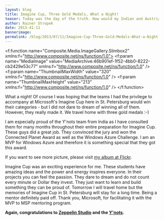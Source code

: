 ```yaml
---
layout: blog
title: Imagine Cup, Three Gold Medals, What a Night!
teaser: Today was the day of the truth. How would my Indian and Austrian mentees score in Microsoft's Imagine Cup. Finally it was a huge success for all of us. We can celebrate three gold medals.
author: Rainer Stropek
date: 2013-41-11
bannerimage: 
permalink: /blog/2013/07/11/Imagine-Cup-Three-Gold-Medals-What-a-Night
---
```


<f:function name="Composite.Media.ImageGallery.Slimbox2" xmlns:f="http://www.composite.net/ns/function/1.0">
  <f:param name="MediaImage" value="MediaArchive:46b901ef-1f52-4bb0-8222-cb2429e53c77" xmlns:f="http://www.composite.net/ns/function/1.0" />
  <f:param name="ThumbnailMaxWidth" value="320" xmlns:f="http://www.composite.net/ns/function/1.0" />
  <f:param name="ThumbnailMaxHeight" value="213" xmlns:f="http://www.composite.net/ns/function/1.0" />
</f:function><p xmlns="http://www.w3.org/1999/xhtml">What a night! Of course I was hoping that the teams I had the privilege to accompany at Microsoft's Imagine Cup here in St. Petersburg would win their categories - but I did not dare to dream of winning all of them. However, they really made it. We travel home with three gold medals :-)</p><p xmlns="http://www.w3.org/1999/xhtml">I am especially proud of the Y'nots team from India as I have consulted them for many months throughout their entire preparation for Imagine Cup. These guys did a great job. They convinced the jury and won the Connected Planet Award as well as the Windows Azure Challenge. I am an MVP for Windows Azure and therefore it is something special that they got this award.</p><p xmlns="http://www.w3.org/1999/xhtml">If you want to see more picture, please visit <a href="http://www.flickr.com/photos/rainerstropek/sets/72157634571340265/" target="_blank">my album at Flickr</a>.</p><p xmlns="http://www.w3.org/1999/xhtml">Imagine Cup was an exciting experience for me. These students have amazing ideas and the power and energy inspires everyone. In their projects you can feel the passion. They dare to dream and do not count every minute or Dollar they invest. They just want to learn and build something they can be proud of. Tomorrow I will travel home but the memories of Imagine Cup in St. Petersburg will stay for a long time. Being a mentor definitely paid off. Thank you, Microsoft, for facilitating it with the MVP to MSP mentoring program.</p><p xmlns="http://www.w3.org/1999/xhtml">
  <strong>Again, congratulations to <a href="http://www.imaginecup.com/ic13/team/zeppelinstudio" target="_blank">Zeppelin Studio</a> and the <a href="http://www.imaginecup.com/ic13/team/y-nots" target="_blank">Y'nots</a>.</strong>
</p>